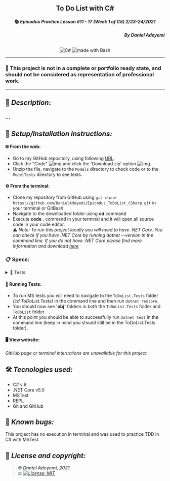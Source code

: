 ## <div align="center">To Do List with C#</div>
#### <div align="center">📚 *Epicodus Practice Lesson #11 - 17  (Week 1 of C#)  2/23-24/2021* </div> 
***<p align="right">By Daniel Adeyemi***</p>   
<p align="center">
<br>

<img alt="C#" src="https://img.shields.io/badge/c%23%20-%23239120.svg?&style=for-the-badge&logo=c-sharp&logoColor=white"/>
<img alt="made with Bash" src="https://img.shields.io/badge/Made%20with-Bash-1f425f.svg"/>
</p>

___
### 📇 This project is not in a complete or portfolio ready state, and should not be considered as representation of professional work.
___
## 🚩 *Description*:    
### *...*


## 🔧 *Setup/Installation instructions:*
#### 🌐 From the web:
* Go to my GitHub repository, using following [URL](https://github.com/DanielAdeyemi/Epicodus_ToDoList_CSharp.git).
* Click the "Code" ![img](img/code.png) and click the 'Download zip' option ![img](img/zip.png).
* Unzip the file, navigate to the `Models` directory to check code or to the `ModelTests` directory to see tests.
#### ⚙️ From the terminal: 
* Clone my repository from GitHub using `git clone https://github.com/DanielAdeyemi/Epicodus_ToDoList_CSharp.git` in your terminal or GitBash
* Navigate to the downloaded folder using ***cd*** command
* Execute **code .** command in your terminal and it will open all source code in your code editor.    
⚠️ *Note: To run this project locally you will need to have .NET Core. You can check if you have .NET Core by running dotnet --version in the command line. If you do not have .NET Core please find more information and download [here](https://dotnet.microsoft.com/download/dotnet)*
### 📋 Specs:
<details>
<summary>🚥 Tests</summary>

| # | Behavior | Input |  Output | Complete |
| :------------- | :------------- | :------------- | :------------ | :-------------: |
| 01 | Create a constractor | Item | typeof(Item) |✅|
| 02 | Create an Item in a list | description = "Walking the dog" |Assert.AreEqual(description)|✅ |
| 03 | Replace a description with new one  | updatedDescription = "Dishes"| Assert.AreEqual(updatedDescription)| ✅|
| 04 | Get an empty list of tasks | Item.GetAll()|Assert.AreEqual(empty list) | ✅|
| 05 | return a list with recently created items | new Item(description)| Item(description) | ✅ |
| 06 | Add Items in a list | Add(A)| A| ✅  |
| 07 | Display whole list | List| List| ✅  |
| 08 | Display no if list is empty | List() | No | ✅  |
| 09 |  | | | ❌ |

</details>



#### 🏁 Running Tests:
* To run MS tests you will need to navigate to the `ToDoList.Tests` folder *(cd ToDoList.Tests)* in the command line and then run `dotnet restore`.
* You should now see **'obj'** folders in both the `ToDoList.Tests` folder and `ToDoList` folder.
* At this point you should be able to successfully run `dotnet test` in the command line (keep in mind you should still be in the ToDoList.Tests folder).

####  🖥️ View website:
*GitHub page or terminal inteructions are unavailable for this project.*

## 🛠️ *Tecnologies used:*
* C# v.9
* .NET Core v5.0
* MSTest
* REPL
* Git and GitHub

## 🐛 *Known bugs:*
This project has no execution in terminal and was used to practice TDD in C# with MSTest.

## 📘 *License and copyright:*

> ***© Daniel Adeyemi, 2021***  
> ⚖️ *[![License: MIT](https://img.shields.io/badge/License-MIT-yellow.svg)](https://opensource.org/licenses/MIT)*
